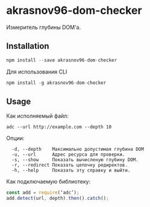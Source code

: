 # akrasnov96-dom-checker

Измеритель глубины DOM'a.

## Installation

```javascript
npm install --save akrasnov96-dom-checker
```

Для использования CLI
```javascript
npm install -g akrasnov96-dom-checker
```

## Usage

Как исполняемый файл:
```
adc --url http://example.com --depth 10
```
Опции:
```
  -d, --depth    Максимально допустимая глубина DOM 
  -u, --url      Адрес ресурса для проверки.        
  -s, --show     Показать вычисленую глубину DOM.  
  -r, --redirect Показать цепочку редиректов.  
  -h, --help     Показать эту справку и выйти.      
```

Как подключаемую библиотеку: 
```javascript
const add = require(‘adc’);
add.detect(url, depth).then().catch();
```

